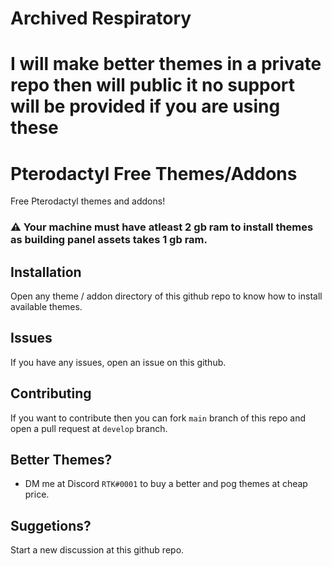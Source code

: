 <h1> Archived Respiratory <h1>
I will make better themes in a private repo then will public it no support will be provided if you are using these




# Pterodactyl Free Themes/Addons
Free Pterodactyl themes and addons!


### **⚠️ Your machine must have atleast 2 gb ram to install themes as building panel assets takes 1 gb ram.**


## Installation
Open any theme / addon directory of this github repo to know how to install available themes.

## Issues
If you have any issues, open an issue on this github.

## Contributing 
If you want to contribute then you can fork `main` branch of this repo and open a pull request at `develop` branch.

## Better Themes?
- DM me at Discord `RTK#0001` to buy a better and pog themes at cheap price.

## Suggetions?
Start a new discussion at this github repo.
